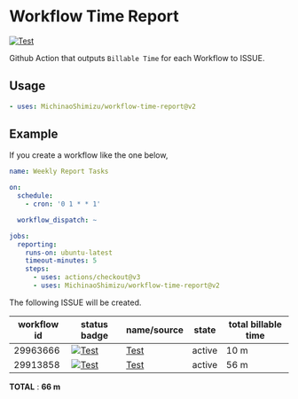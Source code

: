 # Workflow Time Report

[![Test](https://github.com/MichinaoShimizu/workflow-time-report/actions/workflows/test.yml/badge.svg)](https://github.com/MichinaoShimizu/workflow-time-report/actions/workflows/test.yml)

Github Action that outputs `Billable Time` for each Workflow to ISSUE.

## Usage

```yaml
- uses: MichinaoShimizu/workflow-time-report@v2
```

## Example

If you create a workflow like the one below,

```yaml
name: Weekly Report Tasks

on:
  schedule:
    - cron: '0 1 * * 1'

  workflow_dispatch: ~

jobs:
  reporting:
    runs-on: ubuntu-latest
    timeout-minutes: 5
    steps:
      - uses: actions/checkout@v3
      - uses: MichinaoShimizu/workflow-time-report@v2
```

The following ISSUE will be created.

| workflow id | status badge | name/source | state | total billable time |
| ----------- | ------------ | ----------- | ----- | ------------------- |
| 29963666 | [![Test](https://github.com/MichinaoShimizu/workflow-time-report/workflows/Test/badge.svg)](/MichinaoShimizu/workflow-time-report/actions/workflows/dummy.yml) | [Test](https://github.com/MichinaoShimizu/workflow-time-report/blob/main/.github/workflows/dummy.yml) | active | 10 m |
| 29913858 | [![Test](https://github.com/MichinaoShimizu/workflow-time-report/workflows/Test/badge.svg)](/MichinaoShimizu/workflow-time-report/actions/workflows/test.yml) | [Test](https://github.com/MichinaoShimizu/workflow-time-report/blob/main/.github/workflows/test.yml) | active | 56 m |

__TOTAL__ : __66 m__
